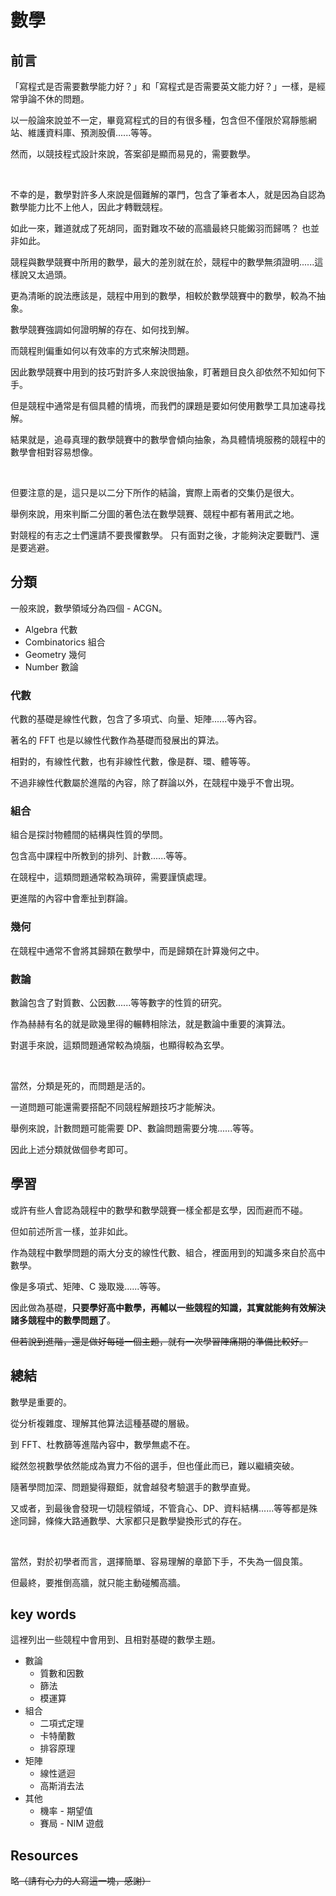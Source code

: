 # 數學

## 前言

「寫程式是否需要數學能力好？」和「寫程式是否需要英文能力好？」一樣，是經常爭論不休的問題。

以一般論來說並不一定，畢竟寫程式的目的有很多種，包含但不僅限於寫靜態網站、維護資料庫、預測股價......等等。

然而，以競技程式設計來說，答案卻是顯而易見的，需要數學。

<br>

不幸的是，數學對許多人來說是個難解的罩門，包含了筆者本人，就是因為自認為數學能力比不上他人，因此才轉戰競程。

如此一來，難道就成了死胡同，面對難攻不破的高牆最終只能鎩羽而歸嗎？
也並非如此。

競程與數學競賽中所用的數學，最大的差別就在於，競程中的數學無須證明......這樣說又太過頭。

更為清晰的說法應該是，競程中用到的數學，相較於數學競賽中的數學，較為不抽象。

數學競賽強調如何證明解的存在、如何找到解。

而競程則偏重如何以有效率的方式來解決問題。

因此數學競賽中用到的技巧對許多人來說很抽象，盯著題目良久卻依然不知如何下手。

但是競程中通常是有個具體的情境，而我們的課題是要如何使用數學工具加速尋找解。

結果就是，追尋真理的數學競賽中的數學會傾向抽象，為具體情境服務的競程中的數學會相對容易想像。

<br>

但要注意的是，這只是以二分下所作的結論，實際上兩者的交集仍是很大。

舉例來說，用來判斷二分圖的著色法在數學競賽、競程中都有著用武之地。

對競程的有志之士們還請不要畏懼數學。
只有面對之後，才能夠決定要戰鬥、還是要逃避。

## 分類

一般來說，數學領域分為四個 - ACGN。

* Algebra 代數
* Combinatorics 組合
* Geometry 幾何
* Number 數論

### 代數

代數的基礎是線性代數，包含了多項式、向量、矩陣......等內容。

著名的 FFT 也是以線性代數作為基礎而發展出的算法。

相對的，有線性代數，也有非線性代數，像是群、環、體等等。

不過非線性代數屬於進階的內容，除了群論以外，在競程中幾乎不會出現。

### 組合

組合是探討物體間的結構與性質的學問。

包含高中課程中所教到的排列、計數......等等。

在競程中，這類問題通常較為瑣碎，需要謹慎處理。

更進階的內容中會牽扯到群論。

### 幾何

在競程中通常不會將其歸類在數學中，而是歸類在計算幾何之中。

### 數論

數論包含了對質數、公因數......等等數字的性質的研究。

作為赫赫有名的就是歐幾里得的輾轉相除法，就是數論中重要的演算法。

對選手來說，這類問題通常較為燒腦，也顯得較為玄學。

<br>

當然，分類是死的，而問題是活的。

一道問題可能還需要搭配不同競程解題技巧才能解決。

舉例來說，計數問題可能需要 DP、數論問題需要分塊......等等。

因此上述分類就做個參考即可。

## 學習

或許有些人會認為競程中的數學和數學競賽一樣全都是玄學，因而避而不碰。

但如前述所言一樣，並非如此。

作為競程中數學問題的兩大分支的線性代數、組合，裡面用到的知識多來自於高中數學。

像是多項式、矩陣、C 幾取幾......等等。

因此做為基礎，**只要學好高中數學，再輔以一些競程的知識，其實就能夠有效解決諸多競程中的數學問題了**。

~~但若說到進階，還是做好每碰一個主題，就有一次學習陣痛期的準備比較好。~~

## 總結

數學是重要的。

從分析複雜度、理解其他算法這種基礎的層級。

到 FFT、杜教篩等進階內容中，數學無處不在。

縱然忽視數學依然能成為實力不俗的選手，但也僅此而已，難以繼續突破。

隨著學問加深、問題變得艱鉅，就會越發考驗選手的數學直覺。

又或者，到最後會發現一切競程領域，不管貪心、DP、資料結構......等等都是殊途同歸，條條大路通數學、大家都只是數學變換形式的存在。

<br>

當然，對於初學者而言，選擇簡單、容易理解的章節下手，不失為一個良策。

但最終，要推倒高牆，就只能主動碰觸高牆。

## key words

這裡列出一些競程中會用到、且相對基礎的數學主題。

* 數論
    * 質數和因數
    * 篩法
    * 模運算
* 組合
    * 二項式定理
    * 卡特蘭數
    * 排容原理
* 矩陣
    * 線性遞迴
    * 高斯消去法
* 其他
    * 機率 - 期望值
    * 賽局 - NIM 遊戲

## Resources

略~~（請有心力的人寫這一塊，感謝）~~